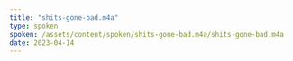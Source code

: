 ```yaml
---
title: "shits-gone-bad.m4a"
type: spoken
spoken: /assets/content/spoken/shits-gone-bad.m4a/shits-gone-bad.m4a
date: 2023-04-14
---
```

